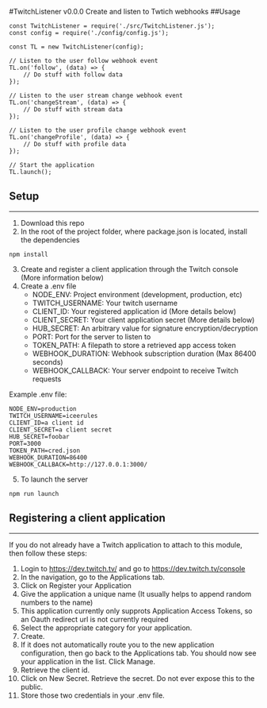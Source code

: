 #TwitchListener v0.0.0
Create and listen to Twtich webhooks
##Usage
```
const TwitchListener = require('./src/TwitchListener.js');
const config = require('./config/config.js');

const TL = new TwitchListener(config);

// Listen to the user follow webhook event
TL.on('follow', (data) => {
    // Do stuff with follow data
});

// Listen to the user stream change webhook event
TL.on('changeStream', (data) => {
    // Do stuff with stream data
});

// Listen to the user profile change webhook event
TL.on('changeProfile', (data) => {
    // Do stuff with profile data
});

// Start the application
TL.launch();
```
## Setup
---
1. Download this repo
2. In the root of the project folder, where package.json is located, install the dependencies
```
npm install
```
3. Create and register a client application through the Twitch console (More information below)
4. Create a .env file
    - NODE_ENV: Project environment (development, production, etc)
    - TWITCH_USERNAME: Your twitch username
    - CLIENT_ID: Your registered application id (More details below)
    - CLIENT_SECRET: Your client application secret (More details below)
    - HUB_SECRET: An arbitrary value for signature encryption/decryption
    - PORT: Port for the server to listen to
    - TOKEN_PATH: A filepath to store a retrieved app access token
    - WEBHOOK_DURATION: Webhook subscription duration (Max 86400 seconds)
    - WEBHOOK_CALLBACK: Your server endpoint to receive Twitch requests

Example .env file:
```
NODE_ENV=production
TWITCH_USERNAME=iceerules
CLIENT_ID=a client id
CLIENT_SECRET=a client secret
HUB_SECRET=foobar
PORT=3000
TOKEN_PATH=cred.json
WEBHOOK_DURATION=86400
WEBHOOK_CALLBACK=http://127.0.0.1:3000/
```
5. To launch the server
```
npm run launch
```
## Registering a client application
---
If you do not already have a Twitch application to attach to this module, then follow these steps:
1. Login to https://dev.twitch.tv/ and go to https://dev.twitch.tv/console
2. In the navigation, go to the Applications tab.
3. Click on Register your Application
4. Give the application a unique name (It usually helps to append random numbers to the name)
5. This application currently only supprots Application Access Tokens, so an Oauth redirect url is not currently required
6. Select the appropriate category for your application.
7. Create.
8. If it does not automatically route you to the new application configuration, then go back to the Applications tab. You should now see your application in the list. Click Manage.
9. Retrieve the client id.
10. Click on New Secret. Retrieve the secret. Do not ever expose this to the public.
11. Store those two credentials in your .env file.
